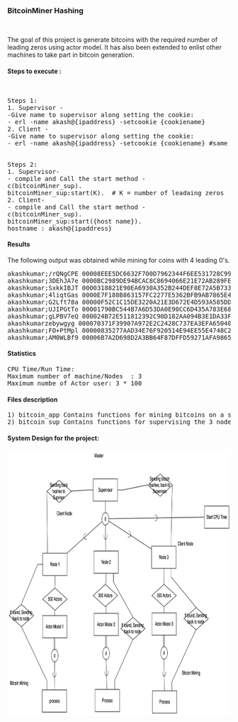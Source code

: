 <h3>BitcoinMiner Hashing</h3> <br/>


The goal of this project is generate bitcoins with the required number of leading zeros using actor model. It has also been extended to enlist other machines to take part in bitcoin generation.

<h4>Steps to execute :</h4><br/>
<pre>
Steps 1:
1. Supervisor - 
-Give name to supervisor along setting the cookie:
- erl -name akash@{ipaddress} -setcookie {cookiename}
2. Client -
-Give name to supervisor along setting the cookie:
- erl -name akash@{ipaddress} -setcookie {cookiename} #same cookie name
<br/>
Steps 2:
1. Supervisor-
- compile and Call the start method - 
c(bitcoinMiner_sup).
bitcoinMiner_sup:start(K).  # K = number of leadaing zeros
2. Client-
- compile and Call the start method - 
c(bitcoinMiner_sup).
bitcoinMiner_sup:start({host name}).
hostname : akash@{ipaddress}
</pre>

<h4>Results</h4>

The following output was obtained while mining for coins with 4 leading 0's.
<pre>
akashkumar;/rQNgCPE 00008EEE5DC6632F700D7962344F6EE531728C999F1852A3A513716393077299 <br/>akashkumar;3DEhJA7e 0000BC2989DE94BCAC8C8694066E21E72AB289FEE0CDEB6A6FB653BC5FE17DD5 <br/>akashkumar;SxkkIBJT 0000318821E90EA6930A352B244DEF8E72A5B73309E64A80D59C6B14BF1D503A <br/>akashkumar;4liqtGas 0000E7F188B863157FC2277E5362BFB9AB7865E47D57723A1270F5AA350DFD79 <br/>akashkumar;G2Lft78a 00000F52C1C15DE3220A21E3D672E4D593A585DD00E1678CBC1D03069B7D4813 <br/>akashkumar;UJIPGtTo 00001790BC544B7A6D53DA0E90CC6D435A783E6843C616D127BB282FB12697D5 <br/>akashkumar;gLPBV7eQ 000024B72E511812392C90D182AA094B3E1DA33F58DB6675209F6682C6F77BB8 <br/>akashkumarzebywgyg 000070371F39907A972E2C2428C737EA3EFA65040D811068F12B451C06F09F5C <br/>akashkumar;FO+PtMpl 00000835277AAD34E76F920514E94EE55E4748C231A5CF393A0D3698117D8A63 <br/>akashkumar;AM0WLBf9 00006B7A2D698D2A3BB64F87DFFD59271AFA986531D431812CB448B10FDFD0F3
</pre>
<h4>Statistics</h4><pre>
CPU Time/Run Time: 
Maximum number of machine/Nodes  : 3
Maximum numbe of Actor user: 3 * 100
</pre>

<h4>Files description</h4>
<pre>
1) bitcoin_app Contains functions for mining bitcoins on a single node using actor model.
2) bitcoin_sup Contains functions for supervising the 3 node by sending K value.
</pre>
<h4>System Design for the project:</h4>
<img src="%20systemdesign.png" width="800" height="600">
